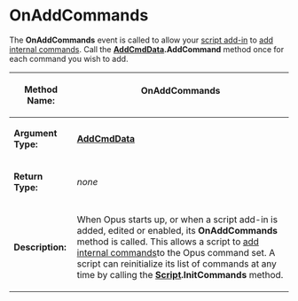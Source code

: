 # OnAddCommands

The **OnAddCommands** event is called to allow your [script add-in](/Manual/scripting/script_add-ins/README.md) to [add internal commands](/Manual/scripting/example_scripts/adding_a_new_internal_command.md). Call the **[AddCmdData](../scripting_objects/addcmddata.md).AddCommand** method once for each command you wish to add.

<table>
<thead><tr><th>

**Method Name:**</th><th>
OnAddCommands
</th></tr></thead><tbody><tr><td>

**Argument Type:**</td><td>

**[AddCmdData](../scripting_objects/addcmddata.md)**
</td></tr><tr><td>

**Return Type:**</td><td>

*none*
</td></tr><tr><td>

**Description:**</td><td>

When Opus starts up, or when a script add-in is added, edited or enabled, its **OnAddCommands** method is called. This allows a script to [add internal commands](/Manual/scripting/example_scripts/adding_a_new_internal_command.md)to the Opus command set. A script can reinitialize its list of commands at any time by calling the **[Script](../scripting_objects/script.md).InitCommands** method.
</td></tr></tbody>
</table>


